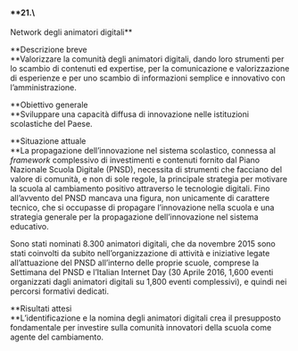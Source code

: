 #### **21.\
 Network degli animatori digitali**

**Descrizione breve\
**Valorizzare la comunità degli animatori digitali, dando loro strumenti
per lo scambio di contenuti ed expertise, per la comunicazione e
valorizzazione di esperienze e per uno scambio di informazioni semplice
e innovativo con l’amministrazione.

**Obiettivo generale\
**Sviluppare una capacità diffusa di innovazione nelle istituzioni
scolastiche del Paese.

**Situazione attuale\
**La propagazione dell’innovazione nel sistema scolastico, connessa al
*framework* complessivo di investimenti e contenuti fornito dal Piano
Nazionale Scuola Digitale (PNSD), necessita di strumenti che facciano
del valore di comunità, e non di sole regole, la principale strategia
per motivare la scuola al cambiamento positivo attraverso le tecnologie
digitali. Fino all’avvento del PNSD mancava una figura, non unicamente
di carattere tecnico, che si occupasse di propagare l’innovazione nella
scuola e una strategia generale per la propagazione dell’innovazione nel
sistema educativo.

Sono stati nominati 8.300 animatori digitali, che da novembre 2015 sono
stati coinvolti da subito nell’organizzazione di attività e iniziative
legate all’attuazione del PNSD all’interno delle proprie scuole,
comprese la Settimana del PNSD e l’Italian Internet Day (30 Aprile 2016,
1,600 eventi organizzati dagli animatori digitali su 1,800 eventi
complessivi), e quindi nei percorsi formativi dedicati.

**Risultati attesi\
**L’identificazione e la nomina degli animatori digitali crea il
presupposto fondamentale per investire sulla comunità innovatori della
scuola come agente del cambiamento.

